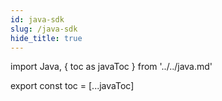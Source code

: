 ```yaml
---
id: java-sdk
slug: /java-sdk
hide_title: true
---
```


import Java, { toc as javaToc } from '../../java.md'

<Java />

export const toc = [...javaToc]